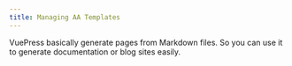 ```yaml
---
title: Managing AA Templates
---
```


VuePress basically generate pages from Markdown files. So you can use it to generate documentation or blog sites easily.
